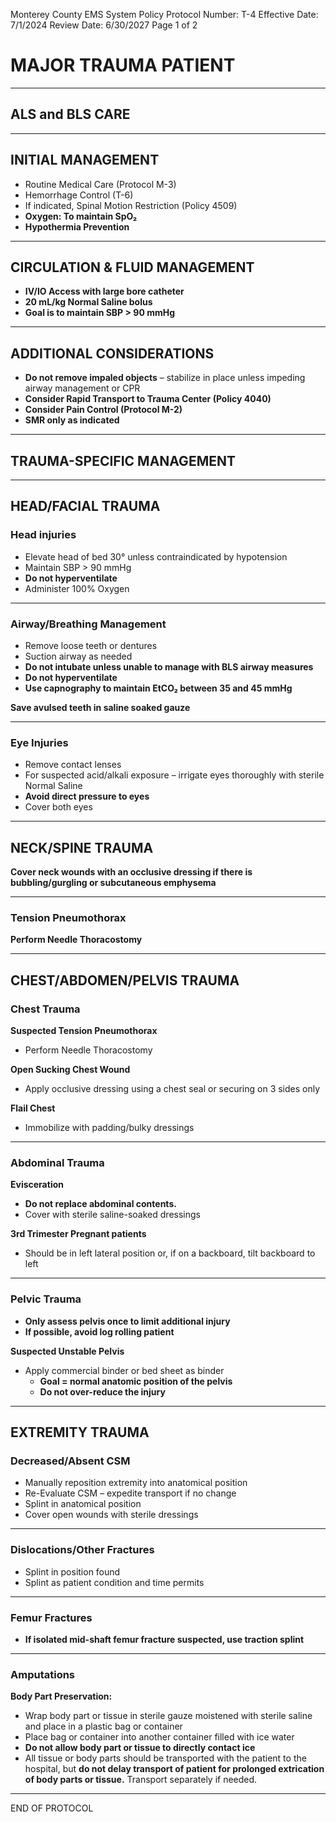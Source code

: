Monterey County EMS System Policy
Protocol Number: T-4
Effective Date: 7/1/2024
Review Date: 6/30/2027
Page 1 of 2

# MAJOR TRAUMA PATIENT

---

## ALS and BLS CARE

---

## INITIAL MANAGEMENT

- Routine Medical Care (Protocol M-3)
- Hemorrhage Control (T-6)
- If indicated, Spinal Motion Restriction (Policy 4509)
- **Oxygen: To maintain SpO₂**
- **Hypothermia Prevention**

---

## CIRCULATION & FLUID MANAGEMENT

- **IV/IO Access with large bore catheter**
- **20 mL/kg Normal Saline bolus**
- **Goal is to maintain SBP > 90 mmHg**

---

## ADDITIONAL CONSIDERATIONS

- **Do not remove impaled objects** – stabilize in place unless impeding airway management or CPR
- **Consider Rapid Transport to Trauma Center (Policy 4040)**
- **Consider Pain Control (Protocol M-2)**
- **SMR only as indicated**

---

## TRAUMA-SPECIFIC MANAGEMENT

---

## HEAD/FACIAL TRAUMA

### Head injuries

- Elevate head of bed 30° unless contraindicated by hypotension
- Maintain SBP > 90 mmHg
- **Do not hyperventilate**
- Administer 100% Oxygen

---

### Airway/Breathing Management

- Remove loose teeth or dentures
- Suction airway as needed
- **Do not intubate unless unable to manage with BLS airway measures**
- **Do not hyperventilate**
- **Use capnography to maintain EtCO₂ between 35 and 45 mmHg**

**Save avulsed teeth in saline soaked gauze**

---

### Eye Injuries

- Remove contact lenses
- For suspected acid/alkali exposure – irrigate eyes thoroughly with sterile Normal Saline
- **Avoid direct pressure to eyes**
- Cover both eyes

---

## NECK/SPINE TRAUMA

**Cover neck wounds with an occlusive dressing if there is bubbling/gurgling or subcutaneous emphysema**

---

### Tension Pneumothorax

**Perform Needle Thoracostomy**

---

## CHEST/ABDOMEN/PELVIS TRAUMA

### Chest Trauma

**Suspected Tension Pneumothorax** 
- Perform Needle Thoracostomy

**Open Sucking Chest Wound**
- Apply occlusive dressing using a chest seal or securing on 3 sides only

**Flail Chest**
- Immobilize with padding/bulky dressings

---

### Abdominal Trauma

**Evisceration**
- **Do not replace abdominal contents.**
- Cover with sterile saline-soaked dressings

**3rd Trimester Pregnant patients** 
- Should be in left lateral position or, if on a backboard, tilt backboard to left

---

### Pelvic Trauma

- **Only assess pelvis once to limit additional injury**
- **If possible, avoid log rolling patient**

**Suspected Unstable Pelvis**
- Apply commercial binder or bed sheet as binder
  - **Goal = normal anatomic position of the pelvis**
  - **Do not over-reduce the injury**

---

## EXTREMITY TRAUMA

### Decreased/Absent CSM

- Manually reposition extremity into anatomical position
- Re-Evaluate CSM – expedite transport if no change
- Splint in anatomical position
- Cover open wounds with sterile dressings

---

### Dislocations/Other Fractures

- Splint in position found
- Splint as patient condition and time permits

---

### Femur Fractures

- **If isolated mid-shaft femur fracture suspected, use traction splint**

---

### Amputations

**Body Part Preservation:**

- Wrap body part or tissue in sterile gauze moistened with sterile saline and place in a plastic bag or container
- Place bag or container into another container filled with ice water
- **Do not allow body part or tissue to directly contact ice**
- All tissue or body parts should be transported with the patient to the hospital, but **do not delay transport of patient for prolonged extrication of body parts or tissue.** Transport separately if needed.

---

END OF PROTOCOL

